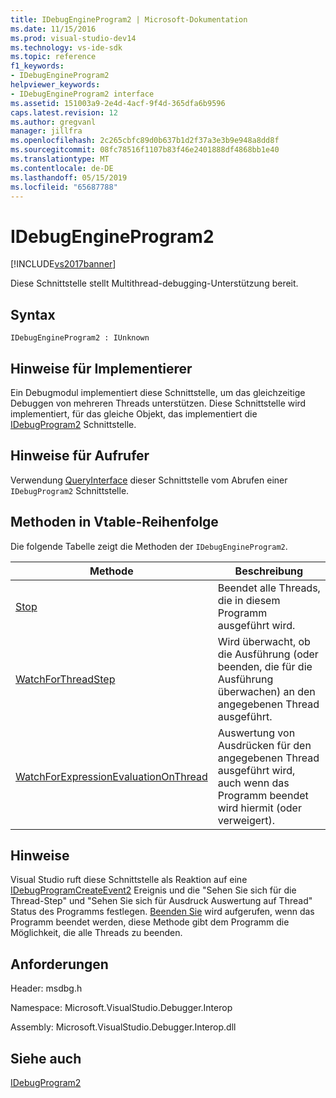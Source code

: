 ```yaml
---
title: IDebugEngineProgram2 | Microsoft-Dokumentation
ms.date: 11/15/2016
ms.prod: visual-studio-dev14
ms.technology: vs-ide-sdk
ms.topic: reference
f1_keywords:
- IDebugEngineProgram2
helpviewer_keywords:
- IDebugEngineProgram2 interface
ms.assetid: 151003a9-2e4d-4acf-9f4d-365dfa6b9596
caps.latest.revision: 12
ms.author: gregvanl
manager: jillfra
ms.openlocfilehash: 2c265cbfc89d0b637b1d2f37a3e3b9e948a8dd8f
ms.sourcegitcommit: 08fc78516f1107b83f46e2401888df4868bb1e40
ms.translationtype: MT
ms.contentlocale: de-DE
ms.lasthandoff: 05/15/2019
ms.locfileid: "65687788"
---
```

# <a name="idebugengineprogram2"></a>IDebugEngineProgram2
[!INCLUDE[vs2017banner](../../../includes/vs2017banner.md)]

Diese Schnittstelle stellt Multithread-debugging-Unterstützung bereit.  
  
## <a name="syntax"></a>Syntax  
  
```  
IDebugEngineProgram2 : IUnknown  
```  
  
## <a name="notes-for-implementers"></a>Hinweise für Implementierer  
 Ein Debugmodul implementiert diese Schnittstelle, um das gleichzeitige Debuggen von mehreren Threads unterstützen. Diese Schnittstelle wird implementiert, für das gleiche Objekt, das implementiert die [IDebugProgram2](../../../extensibility/debugger/reference/idebugprogram2.md) Schnittstelle.  
  
## <a name="notes-for-callers"></a>Hinweise für Aufrufer  
 Verwendung [QueryInterface](https://msdn.microsoft.com/library/62fce95e-aafa-4187-b50b-e6611b74c3b3) dieser Schnittstelle vom Abrufen einer `IDebugProgram2` Schnittstelle.  
  
## <a name="methods-in-vtable-order"></a>Methoden in Vtable-Reihenfolge  
 Die folgende Tabelle zeigt die Methoden der `IDebugEngineProgram2`.  
  
|Methode|Beschreibung|  
|------------|-----------------|  
|[Stop](../../../extensibility/debugger/reference/idebugengineprogram2-stop.md)|Beendet alle Threads, die in diesem Programm ausgeführt wird.|  
|[WatchForThreadStep](../../../extensibility/debugger/reference/idebugengineprogram2-watchforthreadstep.md)|Wird überwacht, ob die Ausführung (oder beenden, die für die Ausführung überwachen) an den angegebenen Thread ausgeführt.|  
|[WatchForExpressionEvaluationOnThread](../../../extensibility/debugger/reference/idebugengineprogram2-watchforexpressionevaluationonthread.md)|Auswertung von Ausdrücken für den angegebenen Thread ausgeführt wird, auch wenn das Programm beendet wird hiermit (oder verweigert).|  
  
## <a name="remarks"></a>Hinweise  
 Visual Studio ruft diese Schnittstelle als Reaktion auf eine [IDebugProgramCreateEvent2](../../../extensibility/debugger/reference/idebugprogramcreateevent2.md) Ereignis und die "Sehen Sie sich für die Thread-Step" und "Sehen Sie sich für Ausdruck Auswertung auf Thread" Status des Programms festlegen. [Beenden Sie](../../../extensibility/debugger/reference/idebugengineprogram2-stop.md) wird aufgerufen, wenn das Programm beendet werden, diese Methode gibt dem Programm die Möglichkeit, die alle Threads zu beenden.  
  
## <a name="requirements"></a>Anforderungen  
 Header: msdbg.h  
  
 Namespace: Microsoft.VisualStudio.Debugger.Interop  
  
 Assembly: Microsoft.VisualStudio.Debugger.Interop.dll  
  
## <a name="see-also"></a>Siehe auch  
 [IDebugProgram2](../../../extensibility/debugger/reference/idebugprogram2.md)
